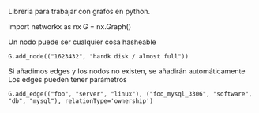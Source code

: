 Librería para trabajar con grafos en python.


import networkx as nx
G = nx.Graph()

Un nodo puede ser cualquier cosa hasheable
```
G.add_node(("1623432", "hardk disk / almost full"))
```

Si añadimos edges y los nodos no existen, se añadirán automáticamente
Los edges pueden tener parámetros
```
G.add_edge(("foo", "server", "linux"), ("foo_mysql_3306", "software", "db", "mysql"), relationType='ownership')
```
